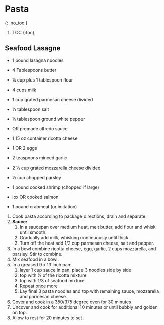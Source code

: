 # Pasta
{: .no_toc }

1. TOC
{:toc}

## Seafood Lasagne

* 1 pound lasagna noodles

* 4 Tablespoons butter
* ¼ cup plus 1 tablespoon flour
* 4 cups milk
* 1 cup grated parmesan cheese divided
* ½ tablespoon salt
* ¼ tablespoon ground white pepper
* OR premade alfredo sauce

* 1 15 oz container ricotta cheese
* 1 OR 2 eggs
* 2 teaspoons minced garlic
* 2 ½ cup grated mozzarella cheese divided
* ½ cup chopped parsley

* 1 pound cooked shrimp (chopped if large)
* lox OR cooked salmon
* 1 pound crabmeat (or imitation)


1. Cook pasta according to package directions, drain and separate.
1. **Sauce:** 
   1. In a saucepan over medium heat, melt butter, add flour and whisk until smooth. 
   2. Gradually add milk, whisking continuously until thick. 
   3. Turn off the heat add 1/2 cup parmesan cheese, salt and pepper.
3. In a bowl combine ricotta cheese, egg, garlic, 2 cups mozzarella, and parsley. Stir to combine.
4. Mix seafood in a bowl.
5. In a greased 9 x 13 inch pan:
   1.  layer 1 cup sauce in pan, place 3 noodles side by side
   2.  top with ⅓ of the ricotta mixture
   3.  top with 1/3 of seafood mixture. 
   4.  Repeat once more
   5.  Lay final 3 pasta noodles and top with remaining sauce, mozzarella and parmesan cheese.
6. Cover and cook in a 350/375 degree oven for 30 minutes
7. Uncover and cook for additional 10 minutes or until bubbly and golden on top. 
8. Allow to rest for 20 minutes to set.
